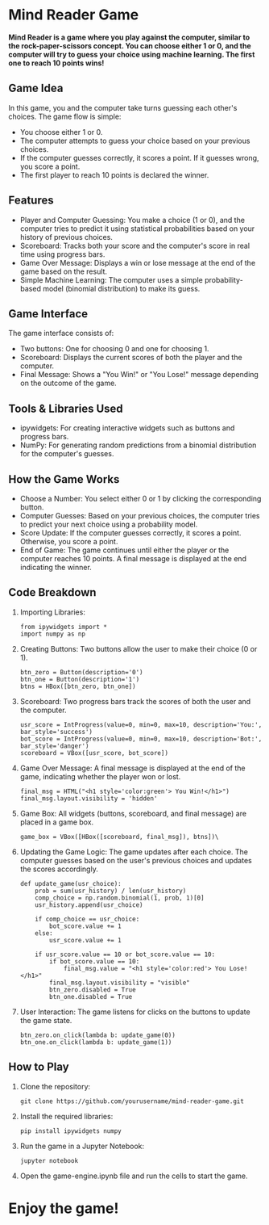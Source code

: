 # Mind Reader Game
**Mind Reader is a game where you play against the computer, similar to the rock-paper-scissors concept. You can choose either 1 or 0, and the computer will try to guess your choice using machine learning. The first one to reach 10 points wins!**

## Game Idea
In this game, you and the computer take turns guessing each other's choices. The game flow is simple:
- You choose either 1 or 0.
- The computer attempts to guess your choice based on your previous choices.
- If the computer guesses correctly, it scores a point. If it guesses wrong, you score a point.
- The first player to reach 10 points is declared the winner.
## Features
- Player and Computer Guessing: You make a choice (1 or 0), and the computer tries to predict it using statistical probabilities based on your history of previous choices.
- Scoreboard: Tracks both your score and the computer's score in real time using progress bars.
- Game Over Message: Displays a win or lose message at the end of the game based on the result.
- Simple Machine Learning: The computer uses a simple probability-based model (binomial distribution) to make its guess.
## Game Interface
The game interface consists of:
- Two buttons: One for choosing 0 and one for choosing 1.
- Scoreboard: Displays the current scores of both the player and the computer.
- Final Message: Shows a "You Win!" or "You Lose!" message depending on the outcome of the game.
## Tools & Libraries Used
- ipywidgets: For creating interactive widgets such as buttons and progress bars.
- NumPy: For generating random predictions from a binomial distribution for the computer's guesses.
## How the Game Works
- Choose a Number: You select either 0 or 1 by clicking the corresponding button.
- Computer Guesses: Based on your previous choices, the computer tries to predict your next choice using a probability model.
- Score Update: If the computer guesses correctly, it scores a point. Otherwise, you score a point.
- End of Game: The game continues until either the player or the computer reaches 10 points. A final message is displayed at the end indicating the winner.
## Code Breakdown
1. Importing Libraries:
    ```
    from ipywidgets import *
    import numpy as np
    ```

2. Creating Buttons: Two buttons allow the user to make their choice (0 or 1).
    ```
    btn_zero = Button(description='0')
    btn_one = Button(description='1')
    btns = HBox([btn_zero, btn_one])
    ```
3. Scoreboard: Two progress bars track the scores of both the user and the computer.
    ```
    usr_score = IntProgress(value=0, min=0, max=10, description='You:', bar_style='success')
    bot_score = IntProgress(value=0, min=0, max=10, description='Bot:', bar_style='danger')
    scoreboard = VBox([usr_score, bot_score])
    ```

4. Game Over Message: A final message is displayed at the end of the game, indicating whether the player won or lost.
    ```
    final_msg = HTML("<h1 style='color:green'> You Win!</h1>")
    final_msg.layout.visibility = 'hidden'
    ```
5. Game Box: All widgets (buttons, scoreboard, and final message) are placed in a game box.
    ```
    game_box = VBox([HBox([scoreboard, final_msg]), btns])\
    ```
6. Updating the Game Logic: The game updates after each choice. The computer guesses based on the user's previous choices and updates the scores accordingly.
    ```
    def update_game(usr_choice):
        prob = sum(usr_history) / len(usr_history)
        comp_choice = np.random.binomial(1, prob, 1)[0]
        usr_history.append(usr_choice)
    
        if comp_choice == usr_choice:
            bot_score.value += 1
        else:
            usr_score.value += 1
    
        if usr_score.value == 10 or bot_score.value == 10:
            if bot_score.value == 10:
                final_msg.value = "<h1 style='color:red'> You Lose!</h1>"
            final_msg.layout.visibility = "visible"
            btn_zero.disabled = True
            btn_one.disabled = True
    ```
7. User Interaction: The game listens for clicks on the buttons to update the game state.
    ```
    btn_zero.on_click(lambda b: update_game(0))
    btn_one.on_click(lambda b: update_game(1))
    ```
## How to Play
1. Clone the repository:
    ```
    git clone https://github.com/yourusername/mind-reader-game.git
    ```
2. Install the required libraries:
    ```
    pip install ipywidgets numpy
    ```
3. Run the game in a Jupyter Notebook:
    ```
    jupyter notebook
    ```
4. Open the game-engine.ipynb file and run the cells to start the game.

# Enjoy the game!

